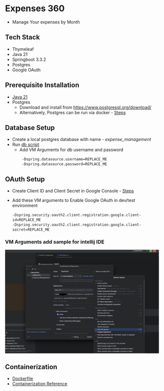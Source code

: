 # Expenses 360

- Manage Your expenses by Month

## Tech Stack
- Thymeleaf
- Java 21
- Springboot 3.3.2
- Postgres
- Google OAuth

## Prerequisite Installation
- [Java 21](https://www.oracle.com/java/technologies/downloads/#java21) 
- Postgres
  - Download and install from https://www.postgresql.org/download/ 
  - Alternatively, Postgres can be run via docker - [Steps](docs/postgres-steps.md)
  
## Database Setup 
 - Create a local postgres database with name - *expense_management*
 - Run [db script](./src/main/resources/db/postgres/schema.sql)
   - Add VM Arguments for db username and password 
     ```
      -Dspring.datasource.username=REPLACE_ME
      -Dspring.datasource.password=REPLACE_ME
     ```

## OAuth Setup
  - Create Client ID and Client Secret in Google Console - [Steps](docs/oauth-setup-steps.md)
  - Add these VM arguments to Enable Google OAuth in dev/test environment
    
    ```
    -Dspring.security.oauth2.client.registration.google.client-id=REPLACE_ME
    -Dspring.security.oauth2.client.registration.google.client-secret=REPLACE_ME
    ```
    
### VM Arguments add sample for intellij IDE
![](docs/vm-arguments.png)


## Containerization
 - [Dockerfile](Dockerfile)
 - [Containerization Reference](https://docs.docker.com/language/java/)
